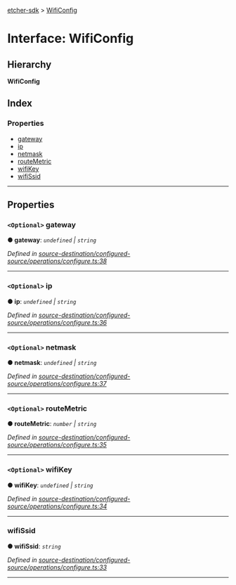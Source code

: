 [etcher-sdk](../README.md) > [WifiConfig](../interfaces/wificonfig.md)

# Interface: WifiConfig

## Hierarchy

**WifiConfig**

## Index

### Properties

* [gateway](wificonfig.md#gateway)
* [ip](wificonfig.md#ip)
* [netmask](wificonfig.md#netmask)
* [routeMetric](wificonfig.md#routemetric)
* [wifiKey](wificonfig.md#wifikey)
* [wifiSsid](wificonfig.md#wifissid)

---

## Properties

<a id="gateway"></a>

### `<Optional>` gateway

**● gateway**: *`undefined` \| `string`*

*Defined in [source-destination/configured-source/operations/configure.ts:38](https://github.com/balena-io-modules/etcher-sdk/blob/a5ff273/lib/source-destination/configured-source/operations/configure.ts#L38)*

___
<a id="ip"></a>

### `<Optional>` ip

**● ip**: *`undefined` \| `string`*

*Defined in [source-destination/configured-source/operations/configure.ts:36](https://github.com/balena-io-modules/etcher-sdk/blob/a5ff273/lib/source-destination/configured-source/operations/configure.ts#L36)*

___
<a id="netmask"></a>

### `<Optional>` netmask

**● netmask**: *`undefined` \| `string`*

*Defined in [source-destination/configured-source/operations/configure.ts:37](https://github.com/balena-io-modules/etcher-sdk/blob/a5ff273/lib/source-destination/configured-source/operations/configure.ts#L37)*

___
<a id="routemetric"></a>

### `<Optional>` routeMetric

**● routeMetric**: *`number` \| `string`*

*Defined in [source-destination/configured-source/operations/configure.ts:35](https://github.com/balena-io-modules/etcher-sdk/blob/a5ff273/lib/source-destination/configured-source/operations/configure.ts#L35)*

___
<a id="wifikey"></a>

### `<Optional>` wifiKey

**● wifiKey**: *`undefined` \| `string`*

*Defined in [source-destination/configured-source/operations/configure.ts:34](https://github.com/balena-io-modules/etcher-sdk/blob/a5ff273/lib/source-destination/configured-source/operations/configure.ts#L34)*

___
<a id="wifissid"></a>

###  wifiSsid

**● wifiSsid**: *`string`*

*Defined in [source-destination/configured-source/operations/configure.ts:33](https://github.com/balena-io-modules/etcher-sdk/blob/a5ff273/lib/source-destination/configured-source/operations/configure.ts#L33)*

___

